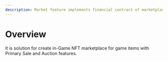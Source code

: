 ```yaml
---
description: Market feature implements financial contract of marketplace
---
```


# Overview

&#x20;It is solution for create in-Game NFT marketplace for game items with Primary Sale and Auction features.
